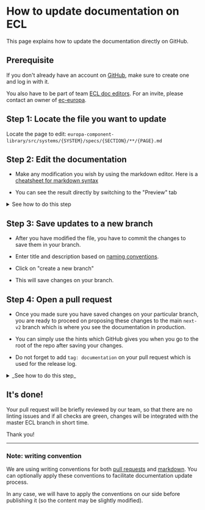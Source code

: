 # How to update documentation on ECL

This page explains how to update the documentation directly on GitHub.

## Prerequisite

If you don't already have an account on [GitHub](https://github.com/login), make
sure to create one and log in with it.

You also have to be part of team
[ECL doc editors](https://github.com/orgs/ec-europa/teams/ecl-doc-editors/). For
an invite, please contact an owner of
[ec-europa](https://github.com/orgs/ec-europa/people?utf8=%E2%9C%93&query=%20role%3Aowner).

## Step 1: Locate the file you want to update

Locate the page to edit: `europa-component-library/src/systems/{SYSTEM}/specs/{SECTION}/**/{PAGE}.md`

## Step 2: Edit the documentation

* Make any modification you wish by using the markdown editor. Here is a
  [cheatsheet for markdown syntax](https://guides.github.com/features/mastering-markdown/)

* You can see the result directly by switching to the "Preview" tab

<details><summary>See how to do this step</summary>

![Preview changes](../src/systems/ec/implementations/vanilla/styleguide/static/assets/screenshots/edit-preview-changes.gif)

</details>

## Step 3: Save updates to a new branch

* After you have modified the file, you have to commit the changes to save them
  in your branch.

* Enter title and description based on
  [naming conventions](https://ec-europa.github.io/europa-component-library/docs/conventions/git).

* Click on "create a new branch"

* This will save changes on your branch.


## Step 4: Open a pull request

* Once you made sure you have saved changes on your particular branch, you are
  ready to proceed on proposing these changes to the main `next-v2` branch which
  is where you see the documentation in production.

* You can simply use the hints which GitHub gives you when you go to the root of
  the repo after saving your changes.

* Do not forget to add `tag: documentation` on your pull request which is used
  for the release log.

<details><summary>_See how to do this step_</summary>

![Open a pull request]({{ path '/assets/screenshots/open-pull-request.gif' }})

</details>

## It's done!

Your pull request will be briefly reviewed by our team, so that there are no
linting issues and if all checks are green, changes will be integrated with the
master ECL branch in short time.

Thank you!

---

### Note: writing convention

We are using writing conventions for both
[pull requests](https://ec-europa.github.io/europa-component-library/docs/conventions/git)
and
[markdown](https://ec-europa.github.io/europa-component-library/docs/conventions/markdown).
You can optionally apply these conventions to facilitate documentation update
process.

In any case, we will have to apply the conventions on our side before publishing
it (so the content may be slightly modified).
